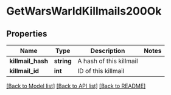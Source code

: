 # GetWarsWarIdKillmails200Ok

## Properties
Name | Type | Description | Notes
------------ | ------------- | ------------- | -------------
**killmail_hash** | **string** | A hash of this killmail | 
**killmail_id** | **int** | ID of this killmail | 

[[Back to Model list]](../README.md#documentation-for-models) [[Back to API list]](../README.md#documentation-for-api-endpoints) [[Back to README]](../README.md)


